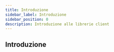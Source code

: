 ```yaml
---
title: Introduzione
sidebar_label: Introduzione
sidebar_position: 0
description: Introduzione alle librerie client
---
```


## Introduzione
